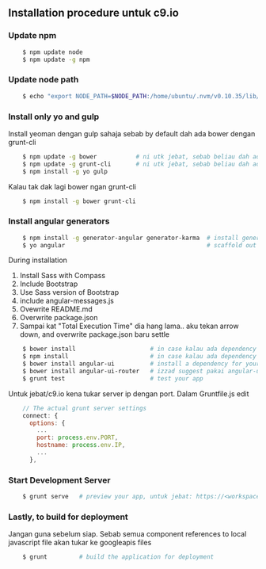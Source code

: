 ## Installation procedure untuk c9.io
### Update npm
```sh
    $ npm update node
    $ npm update -g npm
```

### Update node path
```sh
    $ echo "export NODE_PATH=$NODE_PATH:/home/ubuntu/.nvm/v0.10.35/lib/node_modules" >> ~/.bashrc && source ~/.bashrc
```

### Install only yo and gulp
Install yeoman dengan gulp sahaja sebab by default dah ada bower dengan grunt-cli
```sh
    $ npm update -g bower           # ni utk jebat, sebab beliau dah ada dah
    $ npm update -g grunt-cli       # ni utk jebat, sebab beliau dah ada dah
    $ npm install -g yo gulp
```
Kalau tak dak lagi bower ngan grunt-cli
```sh
    $ npm install -g bower grunt-cli
```

### Install angular generators
```sh
    $ npm install -g generator-angular generator-karma  # install generators
    $ yo angular                                        # scaffold out a AngularJS project
```
During installation
1. Install Sass with Compass
2. Include Bootstrap
3. Use Sass version of Bootstrap
4. include angular-messages.js
5. Ovewrite README.md
6. Overwrite package.json
7. Sampai kat "Total Execution Time" dia hang lama.. aku tekan arrow down, and overwrite package.json baru settle
```sh
    $ bower install                     # in case kalau ada dependency tak install lagi
    $ npm install                       # in case kalau ada dependency tak install lagi
    $ bower install angular-ui          # install a dependency for your project from Bower
    $ bower install angular-ui-router   # izzad suggest pakai angular-ui-router
    $ grunt test                        # test your app
```
Untuk jebat/c9.io kena tukar server ip dengan port. Dalam Gruntfile.js edit
```js
    // The actual grunt server settings
    connect: {
      options: {
        ...
        port: process.env.PORT,
        hostname: process.env.IP,
        ...
      },
```

### Start Development Server
```sh
    $ grunt serve   # preview your app, untuk jebat: https://<workspace>-shahfazliz.c9.io/
```

### Lastly, to build for deployment
Jangan guna sebelum siap. Sebab semua component references to local javascript file akan tukar ke googleapis files
```sh
    $ grunt         # build the application for deployment
```

